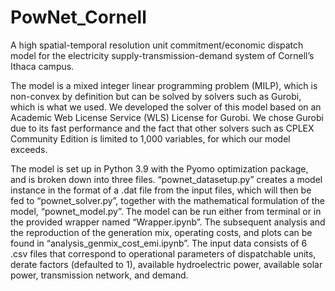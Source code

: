 # PowNet_Cornell
A high spatial-temporal resolution unit commitment/economic dispatch model for the electricity supply-transmission-demand system of Cornell’s Ithaca campus.

The model is a mixed integer linear programming problem (MILP), which is non-convex by definition but can be solved by solvers such as Gurobi, which is what we used. We developed the solver of this model based on an Academic Web License Service (WLS) License for Gurobi. We chose Gurobi due to its fast performance and the fact that other solvers such as CPLEX Community Edition is limited to 1,000 variables, for which our model exceeds.

The model is set up in Python 3.9 with the Pyomo optimization package, and is broken down into three files. “pownet_datasetup.py” creates a model instance in the format of a .dat file from the input files, which will then be fed to “pownet_solver.py”, together with the mathematical formulation of the model, “pownet_model.py”. The model can be run either from terminal or in the provided wrapper named “Wrapper.ipynb”. The subsequent analysis and the reproduction of the generation mix, operating costs, and plots can be found in “analysis_genmix_cost_emi.ipynb”. The input data consists of 6 .csv files that correspond to operational parameters of dispatchable units, derate factors (defaulted to 1), available hydroelectric power, available solar power, transmission network, and demand.
